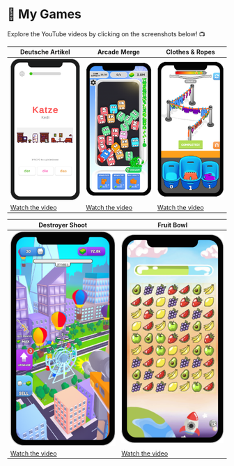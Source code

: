 # 🎰 My Games
Explore the YouTube videos by clicking on the screenshots below! 📺

| **Deutsche Artikel** | **Arcade Merge** | **Clothes & Ropes** |
|----------------------|------------------|----------------------|
| <a href="https://youtu.be/MYxkHdy9i9M"><img src="/Images/DeutscheArtikel/DeutscheArtikel.png" alt="Watch the video" width="300"></a> | <a href="https://youtu.be/vMxDBhG5HZc"><img src="/Images/ArcadeMerge/ArcadeMerge.png" alt="Watch the video" width="300"></a> | <a href="https://youtu.be/NM0F87DrIhU"><img src="Images/ClothesAndRopes/ClothesAndRopes.png" alt="Watch the video" width="300"></a> |
| [Watch the video](https://youtu.be/MYxkHdy9i9M) | [Watch the video](https://youtu.be/vMxDBhG5HZc) | [Watch the video](https://youtu.be/NM0F87DrIhU) |

| **Destroyer Shoot** | **Fruit Bowl** |
|----------------------|------------------|
| <a href="https://youtu.be/Q-SU9aQd0ow"><img src="Images/DestroyerShoot/DestroyerShoot.png" alt="Watch the video" width="300"></a> | <a href="https://youtu.be/AakXnW9B7P8"><img src="Images/FruitBowl/FruitBowl.png" alt="Watch the video" width="300"></a> |
| [Watch the video](https://youtu.be/Q-SU9aQd0ow) | [Watch the video](https://youtu.be/AakXnW9B7P8) |

